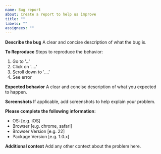 ```yaml
---
name: Bug report
about: Create a report to help us improve
title: ""
labels: ""
assignees: ""
---
```


**Describe the bug**
A clear and concise description of what the bug is.

**To Reproduce**
Steps to reproduce the behavior:

1. Go to '...'
2. Click on '....'
3. Scroll down to '....'
4. See error

**Expected behavior**
A clear and concise description of what you expected to happen.

**Screenshots**
If applicable, add screenshots to help explain your problem.

**Please complete the following information:**

- OS: [e.g. iOS]
- Browser [e.g. chrome, safari]
- Browser Version [e.g. 22]
- Package Version [e.g. 1.0.x]

**Additional context**
Add any other context about the problem here.
